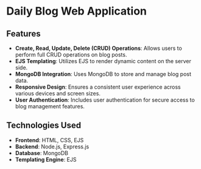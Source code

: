 # Daily Blog Web Application

## Features

- **Create, Read, Update, Delete (CRUD) Operations**: Allows users to perform full CRUD operations on blog posts.
- **EJS Templating**: Utilizes EJS to render dynamic content on the server side.
- **MongoDB Integration**: Uses MongoDB to store and manage blog post data.
- **Responsive Design**: Ensures a consistent user experience across various devices and screen sizes.
- **User Authentication**: Includes user authentication for secure access to blog management features.

## Technologies Used

- **Frontend**: HTML, CSS, EJS
- **Backend**: Node.js, Express.js
- **Database**: MongoDB
- **Templating Engine**: EJS
